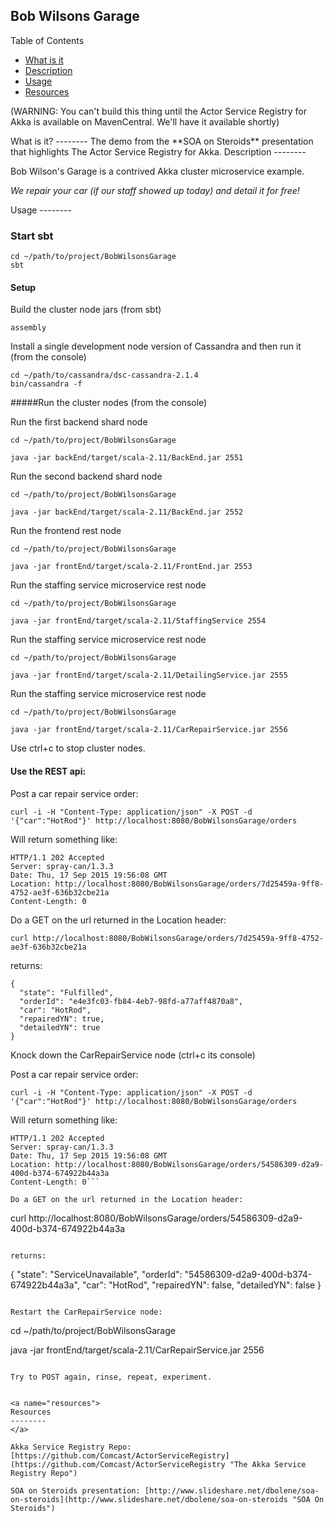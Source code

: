 ## Bob Wilsons Garage ##

Table of Contents

 * [What is it](#what)
 * [Description](#description)
 * [Usage](#usage)
 * [Resources](#resources)

(WARNING: You can't build this thing until the Actor Service Registry for Akka is available on MavenCentral.  We'll have it available shortly)

<a name="what">
What is it?
--------
</a>
The demo from the **SOA on Steroids** presentation that highlights The Actor Service Registry for Akka.

<a name="description">
Description
--------
</a>

Bob Wilson's Garage is a contrived Akka cluster microservice example.

*We repair your car (if our staff showed up today) and detail it for free!*

<a name="usage">
Usage
--------
</a>

### Start sbt 

```
cd ~/path/to/project/BobWilsonsGarage
sbt
```
#### Setup

Build the cluster node jars (from sbt)

```
assembly
```

Install a single development node version of Cassandra and then run it (from the console)

```
cd ~/path/to/cassandra/dsc-cassandra-2.1.4
bin/cassandra -f
```

#####Run the cluster nodes (from the console)

Run the first backend shard node

```
cd ~/path/to/project/BobWilsonsGarage

java -jar backEnd/target/scala-2.11/BackEnd.jar 2551
```

Run the second backend shard node

```
cd ~/path/to/project/BobWilsonsGarage

java -jar backEnd/target/scala-2.11/BackEnd.jar 2552
```

Run the frontend rest node


```
cd ~/path/to/project/BobWilsonsGarage

java -jar frontEnd/target/scala-2.11/FrontEnd.jar 2553
```

Run the staffing service microservice rest node

```
cd ~/path/to/project/BobWilsonsGarage

java -jar frontEnd/target/scala-2.11/StaffingService 2554
```

Run the staffing service microservice rest node

```
cd ~/path/to/project/BobWilsonsGarage

java -jar frontEnd/target/scala-2.11/DetailingService.jar 2555
```

Run the staffing service microservice rest node

```
cd ~/path/to/project/BobWilsonsGarage

java -jar frontEnd/target/scala-2.11/CarRepairService.jar 2556
```

Use ctrl+c to stop cluster nodes.


#### Use the REST api:

Post a car repair service order:

```
curl -i -H "Content-Type: application/json" -X POST -d '{"car":"HotRod"}' http://localhost:8080/BobWilsonsGarage/orders
```

Will return something like:

```
HTTP/1.1 202 Accepted
Server: spray-can/1.3.3
Date: Thu, 17 Sep 2015 19:56:08 GMT
Location: http://localhost:8080/BobWilsonsGarage/orders/7d25459a-9ff8-4752-ae3f-636b32cbe21a
Content-Length: 0
```

Do a GET on the url returned in the Location header:

```
curl http://localhost:8080/BobWilsonsGarage/orders/7d25459a-9ff8-4752-ae3f-636b32cbe21a
```

returns:

```
{
  "state": "Fulfilled",
  "orderId": "e4e3fc03-fb84-4eb7-98fd-a77aff4870a8",
  "car": "HotRod",
  "repairedYN": true,
  "detailedYN": true
}
```
Knock down the CarRepairService node (ctrl+c its console)

Post a car repair service order:

```
curl -i -H "Content-Type: application/json" -X POST -d '{"car":"HotRod"}' http://localhost:8080/BobWilsonsGarage/orders
```

Will return something like:

```
HTTP/1.1 202 Accepted
Server: spray-can/1.3.3
Date: Thu, 17 Sep 2015 19:56:08 GMT
Location: http://localhost:8080/BobWilsonsGarage/orders/54586309-d2a9-400d-b374-674922b44a3a
Content-Length: 0```

Do a GET on the url returned in the Location header:

```
curl http://localhost:8080/BobWilsonsGarage/orders/54586309-d2a9-400d-b374-674922b44a3a
```

returns:

```
{
  "state": "ServiceUnavailable",
  "orderId": "54586309-d2a9-400d-b374-674922b44a3a",
  "car": "HotRod",
  "repairedYN": false,
  "detailedYN": false
}
```

Restart the CarRepairService node:

```
cd ~/path/to/project/BobWilsonsGarage

java -jar frontEnd/target/scala-2.11/CarRepairService.jar 2556
```

Try to POST again, rinse, repeat, experiment.


<a name="resources">
Resources
--------
</a>

Akka Service Registry Repo: [https://github.com/Comcast/ActorServiceRegistry](https://github.com/Comcast/ActorServiceRegistry "The Akka Service Registry Repo")

SOA on Steroids presentation: [http://www.slideshare.net/dbolene/soa-on-steroids](http://www.slideshare.net/dbolene/soa-on-steroids "SOA On Steroids")

